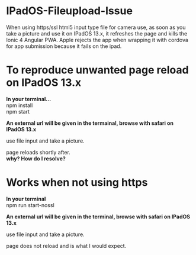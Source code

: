# IPadOS-Fileupload-Issue
When using https/ssl html5 input type file for camera use, as soon as you take a picture and use it on IPadOS 13.x, it refreshes the page and kills the Ionic 4 Angular PWA.  Apple rejects the app when wrapping it with cordova for app submission because it fails on the ipad.

# To reproduce unwanted page reload on IPadOS 13.x
**In your terminal...**  
npm install  
npm start  

**An external url will be given in the termainal, browse with safari on IPadOS 13.x**  

use file input and take a picture.

page reloads shortly after.  
**why? How do I resolve?**

# Works when not using https
**In your terminal**  
npm run start-nossl  

**An external url will be given in the terminal, browse with safari on IPadOS 13.x**    

use file input and take a picture.  

page does not reload and is what I would expect.


